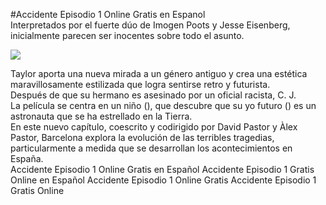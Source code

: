 #Accidente Episodio 1 Online Gratis en Espanol  
Interpretados por el fuerte dúo de Imogen Poots y Jesse Eisenberg, inicialmente parecen ser inocentes sobre todo el asunto.  
  
[![](https://i.imgur.com/qSNzIqt.png)](https://movie.rssnews.media/vwuuyOzv.php)  
  
Taylor aporta una nueva mirada a un género antiguo y crea una estética maravillosamente estilizada que logra sentirse retro y futurista.  
Después de que su hermano es asesinado por un oficial racista, C. J.  
La película se centra en un niño (), que descubre que su yo futuro () es un astronauta que se ha estrellado en la Tierra.  
En este nuevo capítulo, coescrito y codirigido por David Pastor y Àlex Pastor,  Barcelona explora la evolución de las terribles tragedias, particularmente a medida que se desarrollan los acontecimientos en España.  
Accidente Episodio 1 Online Gratis en Español
Accidente Episodio 1 Gratis Online en Español
Accidente Episodio 1 Online Gratis
Accidente Episodio 1 Gratis Online